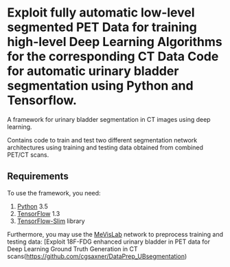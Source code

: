 # Exploit fully automatic low-level segmented PET Data for training high-level Deep Learning Algorithms for the corresponding CT Data Code for automatic urinary bladder segmentation using Python and Tensorflow.

A framework for urinary bladder segmentation in CT images using deep learning.

Contains code to train and test two different segmentation network architectures using training and testing data obtained from combined PET/CT scans. 

## Requirements
To use the framework, you need:

1. [Python](https://www.python.org/download/releases/3.5/) 3.5
2. [TensorFlow](https://www.tensorflow.org/versions/r1.3/) 1.3
3. [TensorFlow-Slim](https://github.com/tensorflow/tensorflow/tree/master/tensorflow/contrib/slim) library

Furthermore, you may use the [MeVisLab](https://www.mevislab.de/download/) network to preprocess training and testing data:
[Exploit 18F-FDG enhanced urinary bladder in PET data for Deep Learning Ground Truth Generation in CT scans(https://github.com/cgsaxner/DataPrep_UBsegmentation)
